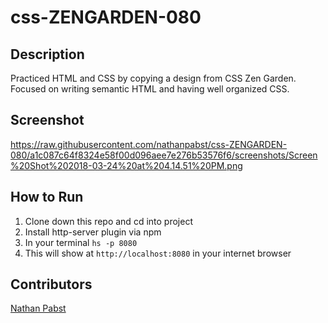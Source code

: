# css-ZENGARDEN-080
## Description
Practiced HTML and CSS by copying a design from CSS Zen Garden. Focused on writing semantic HTML and having well organized CSS.
## Screenshot
https://raw.githubusercontent.com/nathanpabst/css-ZENGARDEN-080/a1c087c64f8324e58f00d096aee7e276b53576f6/screenshots/Screen%20Shot%202018-03-24%20at%204.14.51%20PM.png
## How to Run
1. Clone down this repo and cd into project
1. Install http-server plugin via npm
1. In your terminal ```hs -p 8080```
1. This will show at `http://localhost:8080` in your internet browser
## Contributors
[Nathan Pabst](https://github.com/nathanpabst)